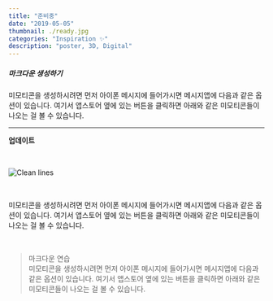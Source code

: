 ```yaml
---
title: "준비중"
date: "2019-05-05"
thumbnail: ./ready.jpg
categories: "Inspiration ✨"
description: "poster, 3D, Digital"
---
```



##### 마크다운 생성하기
미모티콘을 생성하시려면 먼저 아이폰 메시지에 들어가시면 메시지앱에 다음과 같은 옵션이 있습니다. 여기서 앱스토어 옆에 있는 버튼을 클릭하면 아래와 같은 미모티콘들이 나오는 걸 볼 수 있습니다.

---

**업데이트**

<br>

![Clean lines](https://cdn.dribbble.com/users/3798578/screenshots/16764068/media/bc6dafed626c28746083d31733d874ae.png?compress=1&resize=1600x1200)


<br>

미모티콘을 생성하시려면 먼저 아이폰 메시지에 들어가시면 메시지앱에 다음과 같은 옵션이 있습니다. 여기서 앱스토어 옆에 있는 버튼을 클릭하면 아래와 같은 미모티콘들이 나오는 걸 볼 수 있습니다.  

<br>

>마크다운 연습  
>미모티콘을 생성하시려면 먼저 아이폰 메시지에 들어가시면 메시지앱에 다음과 같은 옵션이 있습니다. 여기서 앱스토어 옆에 있는 버튼을 클릭하면 아래와 같은 미모티콘들이 나오는 걸 볼 수 있습니다.  

